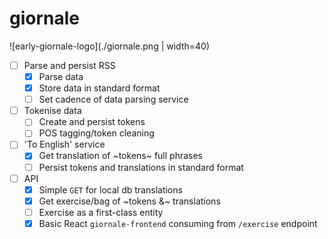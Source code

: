 # giornale

![early-giornale-logo](./giornale.png | width=40)

- [ ] Parse and persist RSS
	- [x] Parse data
	- [x] Store data in standard format
	- [ ] Set cadence of data parsing service
- [ ] Tokenise data
	- [ ] Create and persist tokens
	- [ ] POS tagging/token cleaning
- [ ] 'To English' service
	- [x] Get translation of ~tokens~ full phrases
	- [ ] Persist tokens and translations in standard format
- [ ] API
    - [x] Simple `GET` for local db translations
	- [x] Get exercise/bag of ~tokens &~ translations
	- [ ] Exercise as a first-class entity
	- [x] Basic React `giornale-frontend` consuming from `/exercise` endpoint
